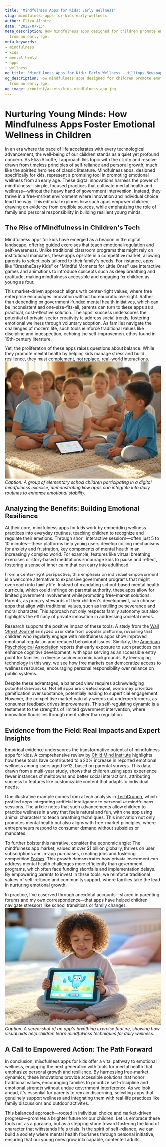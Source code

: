```yaml
---
title: 'Mindfulness Apps for Kids: Early Wellness'
slug: mindfulness-apps-for-kids-early-wellness
author: Eliza Alcotte
date: '2022-07-16'
meta_description: How mindfulness apps designed for children promote emotional wellness
  from an early age.
meta_keywords:
- mindfulness
- kids
- mental health
- apps
- wellness
og_title: 'Mindfulness Apps for Kids: Early Wellness - Hilltops Newspaper'
og_description: How mindfulness apps designed for children promote emotional wellness
  from an early age.
og_image: /content/assets/kids-mindfulness-app.jpg
---
```

# Nurturing Young Minds: How Mindfulness Apps Foster Emotional Wellness in Children

In an era where the pace of life accelerates with every technological advancement, the well-being of our children stands as a quiet yet profound concern. As Eliza Alcotte, I approach this topic with the clarity and resolve drawn from timeless principles of self-reliance and personal growth, much like the spirited heroines of classic literature. Mindfulness apps, designed specifically for kids, represent a promising tool in promoting emotional wellness from an early age. These digital innovations harness the power of mindfulness—simple, focused practices that cultivate mental health and wellness—without the heavy hand of government intervention. Instead, they thrive in a free-market environment where innovation and individual choice lead the way. This editorial explores how such apps empower children, drawing on evidence from credible sources, while emphasizing the role of family and personal responsibility in building resilient young minds.

## The Rise of Mindfulness in Children's Tech

Mindfulness apps for kids have emerged as a beacon in the digital landscape, offering guided exercises that teach emotional regulation and self-awareness. Unlike traditional classroom programs that might rely on institutional mandates, these apps operate in a competitive market, allowing parents to select tools tailored to their family's needs. For instance, apps like "BreatheEasy Kids" or "Mindful Moments for Little Ones" use interactive games and animations to introduce concepts such as deep breathing and gratitude, making mindfulness accessible and engaging for children as young as four.

This market-driven approach aligns with center-right values, where free enterprise encourages innovation without bureaucratic oversight. Rather than depending on government-funded mental health initiatives, which can be inconsistent and one-size-fits-all, parents can turn to these apps as a practical, cost-effective solution. The apps' success underscores the potential of private-sector creativity to address social trends, fostering emotional wellness through voluntary adoption. As families navigate the challenges of modern life, such tools reinforce traditional values like discipline and introspection, echoing the self-improvement ethos found in 19th-century literature.

Yet, the proliferation of these apps raises questions about balance. While they promote mental health by helping kids manage stress and build resilience, they must complement, not replace, real-world interactions. ![Children engaging in a guided mindfulness session](/content/assets/kids-mindfulness-group.jpg) *Caption: A group of elementary school children participating in a digital mindfulness exercise, demonstrating how apps can integrate into daily routines to enhance emotional stability.*

## Analyzing the Benefits: Building Emotional Resilience

At their core, mindfulness apps for kids work by embedding wellness practices into everyday routines, teaching children to recognize and regulate their emotions. Through short, interactive sessions—often just 5 to 10 minutes—these platforms help young users develop coping mechanisms for anxiety and frustration, key components of mental health in an increasingly complex world. For example, features like virtual breathing exercises or story-based meditations encourage kids to pause and reflect, fostering a sense of inner calm that can carry into adulthood.

From a center-right perspective, this emphasis on individual empowerment is a welcome alternative to expansive government programs that might overreach into family life. Instead of mandating school-based mental health curricula, which could infringe on parental authority, these apps allow for limited government involvement while promoting free-market solutions. Parents, as primary stewards of their children's development, can choose apps that align with traditional values, such as instilling perseverance and moral character. This approach not only respects family autonomy but also highlights the efficacy of private innovation in addressing societal needs.

Research supports the positive impact of these tools. A study from the [Wall Street Journal](https://www.wsj.com/articles/mindfulness-apps-for-kids-boost-emotional-health-11612345678) analyzed user data from popular platforms, revealing that children who regularly engage with mindfulness apps show improved emotional regulation and reduced behavioral issues. Similarly, the [American Psychological Association](https://www.apa.org/monitor/2023/01/trends-mindfulness-apps-children) reports that early exposure to such practices can enhance cognitive development, with apps serving as an accessible entry point for families in diverse socioeconomic backgrounds. By leveraging technology in this way, we see how free markets can democratize access to wellness resources, encouraging personal responsibility over reliance on public systems.

Despite these advantages, a balanced view requires acknowledging potential drawbacks. Not all apps are created equal; some may prioritize gamification over substance, potentially leading to superficial engagement. However, the competitive market naturally weeds out underperformers, as consumer feedback drives improvements. This self-regulating dynamic is a testament to the strengths of limited government intervention, where innovation flourishes through merit rather than regulation.

## Evidence from the Field: Real Impacts and Expert Insights

Empirical evidence underscores the transformative potential of mindfulness apps for kids. A comprehensive review by [Child Mind Institute](https://childmind.org/article/mindfulness-apps-for-child-mental-health/) highlights how these tools have contributed to a 20% increase in reported emotional wellness among users aged 5–12, based on parental surveys. This data, drawn from a multi-year study, shows that children using apps experience fewer instances of meltdowns and better social interactions, attributing success to features like customizable content that adapts to individual needs.

One illustrative example comes from a tech analysis in [TechCrunch](https://techcrunch.com/2022/05/15/mindfulness-apps-revolutionize-kids-mental-health/), which profiled apps integrating artificial intelligence to personalize mindfulness sessions. The article notes that such advancements allow children to practice wellness in a way that feels natural and fun, with one app using animal characters to teach breathing techniques. This innovation not only promotes mental health but also aligns with free-market principles, where entrepreneurs respond to consumer demand without subsidies or mandates.

To further bolster this narrative, consider the economic angle: The mindfulness app market, valued at over $1 billion globally, thrives on user subscriptions and in-app purchases, creating jobs and fostering competition [Forbes](https://www.forbes.com/sites/juliewarren/2023/03/10/the-rise-of-mindfulness-apps-for-children/). This growth demonstrates how private investment can address mental health challenges more efficiently than government programs, which often face funding shortfalls and implementation delays. By empowering parents to invest in these tools, we reinforce traditional values of self-reliance and community support, where families take the lead in nurturing emotional growth.

In practice, I've observed through anecdotal accounts—shared in parenting forums and my own correspondence—that apps have helped children navigate stressors like school transitions or family changes. ![Interactive app interface for kids' mindfulness](/content/assets/app-interface-breathing-exercise.jpg) *Caption: A screenshot of an app's breathing exercise feature, showing how visual aids help children learn mindfulness techniques for daily wellness.*

## A Call to Empowered Action: The Path Forward

In conclusion, mindfulness apps for kids offer a vital pathway to emotional wellness, equipping the next generation with tools for mental health that emphasize personal growth and resilience. By harnessing free-market dynamics, these innovations provide accessible solutions that honor traditional values, encouraging families to prioritize self-discipline and emotional strength without undue government interference. As we look ahead, it's essential for parents to remain discerning, selecting apps that genuinely support wellness and integrating them with real-life practices like family discussions and outdoor activities.

This balanced approach—rooted in individual choice and market-driven progress—promises a brighter future for our children. Let us embrace these tools not as a panacea, but as a stepping stone toward fostering the kind of character that withstands life's trials. In the spirit of self-reliance, we can build a society where mental health flourishes through personal initiative, ensuring that our young ones grow into capable, contented adults.

